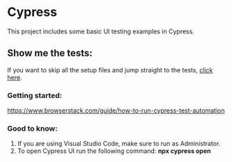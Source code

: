 # Cypress
This project includes some basic UI testing examples in Cypress.

## Show me the tests:
If you want to skip all the setup files and jump straight to the tests, [click here](https://github.com/Adolfi/UI-Testing/tree/main/Cypress/UI-Testing.CypressTests/cypress/integration).

### Getting started:
https://www.browserstack.com/guide/how-to-run-cypress-test-automation

### Good to know:
1. If you are using Visual Studio Code, make sure to run as Administrator.
2. To open Cypress UI run the following command: **npx cypress open**
